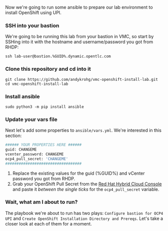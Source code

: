 Now we're going to run some ansible to prepare our lab environment to install OpenShift using UPI.

### SSH into your bastion
We're going to be running this lab from your bastion in VMC, so start by SSHing into it with the hostname and username/password you got from RHDP:
```execute
ssh lab-user@bastion.%GUID%.dynamic.opentlc.com
```

### Clone this repository and cd into it
```execute
git clone https://github.com/andykrohg/vmc-openshift-install-lab.git
cd vmc-openshift-install-lab
```

### Install ansible
```execute
sudo python3 -m pip install ansible
```

### Update your vars file
Next let's add some properties to `ansible/vars.yml`. We're interested in this section:
```bash
###### YOUR PROPERTIES HERE ######
guid: CHANGEME
vcenter_password: CHANGEME
ocp4_pull_secret: 'CHANGEME'
##################################
```
1. Replace the existing values for the guid (%GUID%) and vCenter password you got from RHDP.
2. Grab your OpenShift Pull Secret from the [Red Hat Hybrid Cloud Console](https://console.redhat.com/openshift/install/vsphere/agent-based) and paste it *between the single ticks* for the `ocp4_pull_secret` variable.

### Wait, what am I about to run?
The playbook we're about to run has two plays: `Configure bastion for OCP4 UPI` and `Create OpenShift Installation Directory and Prereqs`. Let's take a closer look at each of them for a moment.